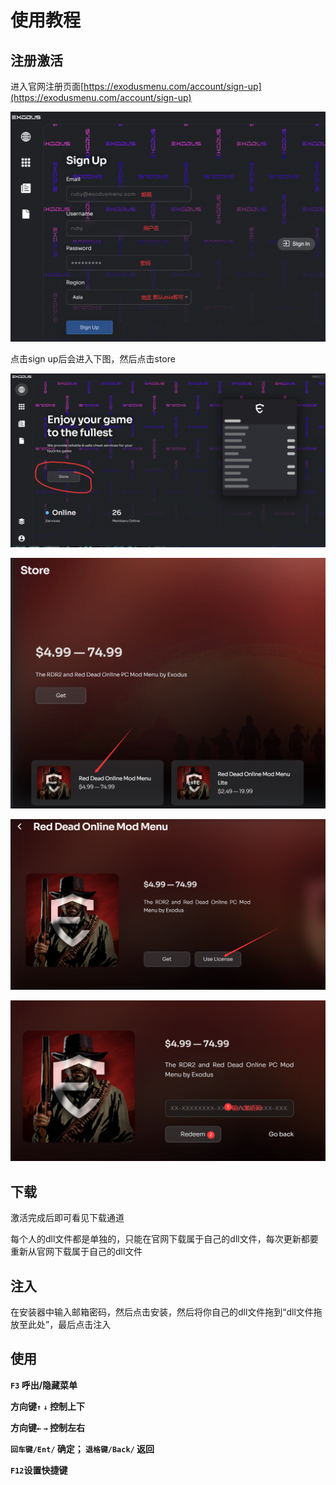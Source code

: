 # 使用教程

## 注册激活

进入官网注册页面[https://exodusmenu.com/account/sign-up](https://exodusmenu.com/account/sign-up)

![](<../../.gitbook/assets/image (200).png>)

点击sign up后会进入下图，然后点击store

![](../../.gitbook/assets/WJIC0.png)

![](../../.gitbook/assets/N6U9UEJ.png)

![](../../.gitbook/assets/B4BT.png)

![](../../.gitbook/assets/6WZH.png)

## 下载

激活完成后即可看见下载通道

每个人的dll文件都是单独的，只能在官网下载属于自己的dll文件，每次更新都要重新从官网下载属于自己的dll文件

## 注入

在安装器中输入邮箱密码，然后点击安装，然后将你自己的dll文件拖到“dll文件拖放至此处”，最后点击注入

## 使用

**`F3` 呼出/隐藏菜单**

**方向键`↑`  `↓` 控制上下**

**方向键`←`  `→` 控制左右**

**`回车键/Ent/` 确定； `退格键/Back/` 返回**

**`F12`设置快捷键**
